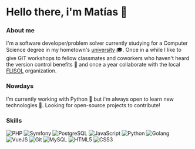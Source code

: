 # Hello there, i'm Matías 👋

### About me

I'm a software developer/problem solver currently studying for a Computer Science degree in my hometown's [university](http://www.uno.edu.ar) :mortar_board:. Once in a while I like to give GIT workshops to fellow classmates and coworkers who haven't heard the version control benefits :raised_hands: and once a year collaborate with the local [FLISOL](https://flisol.info) organization.

### Nowdays

I’m currently working with Python :wrench: but i'm always open to learn new technologies 🌱. Looking for open-source projects to contribute!
<!--
**matiasnoriega/matiasnoriega** is a ✨ _special_ ✨ repository because its `README.md` (this file) appears on your GitHub profile.

Here are some ideas to get you started:

- 🔭 I’m currently working on ...
- 🌱 I’m currently learning ...
- 👯 I’m looking to collaborate on ...
- 🤔 I’m looking for help with ...
- 💬 Ask me about ...
- 📫 How to reach me: ...
- 😄 Pronouns: ...
- ⚡ Fun fact: ...
-->

### Skills
  ![PHP](https://img.shields.io/badge/-PHP-777BB4?style=plastic&logo=PHP&logoColor=white)
  ![Symfony](https://img.shields.io/badge/-Symfony-000000?style=plastic&logo=Symfony)
  ![PostgreSQL](https://img.shields.io/badge/PostgreSQL-336791?style=plastic&logo=postgresql&logoColor=white)
  ![JavaScript](https://img.shields.io/badge/-JavaScript-F7DF1E?style=plastic&logo=JavaScript&logoColor=black)
  ![Python](https://img.shields.io/badge/Python-3776AB?style=plastic&logo=python&logoColor=white)
  ![Golang](https://img.shields.io/badge/Go-00ADD8?style=plastic&logo=go&logoColor=white)
  ![VueJS](https://img.shields.io/badge/Vue.js-35495E?style=plastic&logo=vue.js&logoColor=4FC08D)
  ![Git](https://img.shields.io/badge/-GIT-grey?style=plastic&logo=GIT)
  ![MySQL](https://img.shields.io/badge/-MySQL-4479A1?style=plastic&logo=mysql&logoColor=white)
  ![HTML5](https://img.shields.io/badge/HTML5-E34F26?style=plasticbadge&logo=html5&logoColor=white)
  ![CSS3](https://img.shields.io/badge/CSS3-1572B6?style=plastic&logo=css3&logoColor=white)
